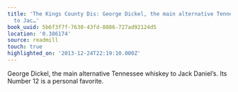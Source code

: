 ```yaml
---
title: 'The Kings County Dis: George Dickel, the main alternative Tennessee whiskey
  to Jac…'
book_uuid: 5b6f3f7f-7630-43fd-8086-727ad92124d5
location: '0.386174'
source: readmill
touch: true
highlighted_on: '2013-12-24T22:19:10.000Z'
---
```


George Dickel, the main alternative Tennessee whiskey to Jack Daniel’s. Its Number 12 is a personal favorite.